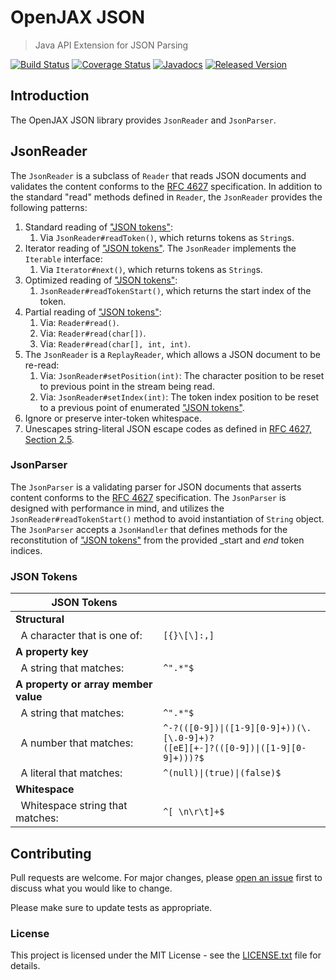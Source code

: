 # OpenJAX JSON

> Java API Extension for JSON Parsing

[![Build Status](https://travis-ci.org/openjax/json.png)](https://travis-ci.org/openjax/json)
[![Coverage Status](https://coveralls.io/repos/github/openjax/json/badge.svg)](https://coveralls.io/github/openjax/json)
[![Javadocs](https://www.javadoc.io/badge/org.openjax/json.svg)](https://www.javadoc.io/doc/org.openjax/json)
[![Released Version](https://img.shields.io/maven-central/v/org.openjax/json.svg)](https://mvnrepository.com/artifact/org.openjax/json)

## Introduction

The OpenJAX JSON library provides `JsonReader` and `JsonParser`.

## JsonReader

The `JsonReader` is a subclass of `Reader` that reads JSON documents and validates the content conforms to the [RFC 4627][4627] specification. In addition to the standard "read" methods defined in `Reader`, the `JsonReader` provides the following patterns:

1. Standard reading of ["JSON tokens"](#json-tokens):
    1. Via `JsonReader#readToken()`, which returns tokens as `String`s.
2. Iterator reading of ["JSON tokens"](#json-tokens). The `JsonReader` implements the `Iterable` interface:
    1. Via `Iterator#next()`, which returns tokens as `String`s.
3. Optimized reading of ["JSON tokens"](#json-tokens):
    1. `JsonReader#readTokenStart()`, which returns the start index of the token.
4. Partial reading of ["JSON tokens"](#json-tokens):
    1. Via: `Reader#read()`.
    2. Via: `Reader#read(char[])`.
    3. Via: `Reader#read(char[], int, int)`.
5. The `JsonReader` is a `ReplayReader`, which allows a JSON document to be re-read:
    1. Via: `JsonReader#setPosition(int)`: The character position to be reset to previous point in the stream being read.
    2. Via: `JsonReader#setIndex(int)`: The token index position to be reset to a previous point of enumerated ["JSON tokens"](#json-tokens).
6. Ignore or preserve inter-token whitespace.
7. Unescapes string-literal JSON escape codes as defined in [RFC 4627, Section 2.5][4627].

### JsonParser

The `JsonParser` is a validating parser for JSON documents that asserts content conforms to the [RFC 4627][4627] specification. The `JsonParser` is designed with performance in mind, and utilizes the `JsonReader#readTokenStart()` method to avoid instantiation of `String` object. The `JsonParser` accepts a `JsonHandler` that defines methods for the reconstitution of ["JSON tokens"](#json-tokens) from the provided _start and _end_ token indices.

### JSON Tokens

| JSON Tokens | |
|-|-|
| **Structural** | |
| &nbsp;&nbsp;A character that is one of: | `[{}\[\]:,]` |
| **A property key** | |
| &nbsp;&nbsp;A string that matches: | `^".*"$` |
| **A property or array member value** | |
| &nbsp;&nbsp;A string that matches: | `^".*"$` |
| &nbsp;&nbsp;A number that matches: | `^-?(([0-9])\|([1-9][0-9]+))(\.[\.0-9]+)?`<br>`([eE][+-]?(([0-9])\|([1-9][0-9]+)))?$` |
| &nbsp;&nbsp;A literal that matches: | `^(null)\|(true)\|(false)$` |
| **Whitespace** | |
| &nbsp;&nbsp;Whitespace string that matches: | `^[ \n\r\t]+$` |

## Contributing

Pull requests are welcome. For major changes, please [open an issue](../../issues) first to discuss what you would like to change.

Please make sure to update tests as appropriate.

### License

This project is licensed under the MIT License - see the [LICENSE.txt](LICENSE.txt) file for details.

[4627]: https://www.ietf.org/rfc/rfc4627.txt